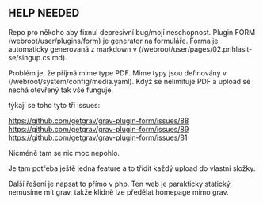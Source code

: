 ## HELP NEEDED
Repo pro někoho aby fixnul depresivní bug/mojí neschopnost. Plugin FORM (webroot/user/plugins/form) je generator na formuláře. Forma je automaticky generovaná z markdown v (/webroot/user/pages/02.prihlasit-se/singup.cs.md). 

Problém je, že příjmá mime type PDF. Mime typy jsou definovány v (/webroot/system/config/media.yaml). Když se nelimituje PDF a upload se nechá otevřený tak vše funguje.

týkají se toho tyto tři issues:

https://github.com/getgrav/grav-plugin-form/issues/88
https://github.com/getgrav/grav-plugin-form/issues/89
https://github.com/getgrav/grav-plugin-form/issues/81 

Nicméně tam se nic moc nepohlo.

Je tam potřeba ještě jedna feature a to třídit každý upload do vlastní složky.


Další řešení je napsat to přímo v php. Ten web je parakticky statický, nemusíme mít grav, takže klidně lze předělat homepage mimo grav.

